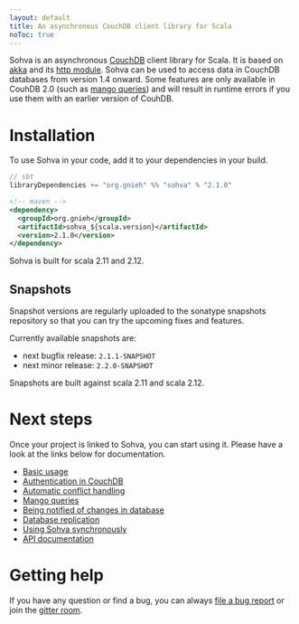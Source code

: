 ```yaml
---
layout: default
title: An asynchronous CouchDB client library for Scala
noToc: true
---
```


Sohva is an asynchronous <a href="http://couchdb.apache.org">CouchDB</a> client library for Scala. It is based on [akka](http://akka.io/) and its [http module](http://doc.akka.io/docs/akka/2.4/scala/http/index.html).
Sohva can be used to access data in CouchDB databases from version 1.4 onward. Some features are only available in CouhDB 2.0 (such as [mango queries](mango/)) and will result in runtime errors if you use them with an earlier version of CouhDB.

# Installation

To use Sohva in your code, add it to your dependencies in your build.

```scala
// sbt
libraryDependencies += "org.gnieh" %% "sohva" % "2.1.0"
```

```xml
<!-- maven -->
<dependency>
  <groupId>org.gnieh</groupId>
  <artifactId>sohva_${scala.version}</artifactId>
  <version>2.1.0</version>
</dependency>
```

Sohva is built for scala 2.11 and 2.12.

## Snapshots

Snapshot versions are regularly uploaded to the sonatype snapshots repository so that you can try the upcoming fixes and features.

Currently available snapshots are:

 - next bugfix release: `2.1.1-SNAPSHOT`
 - next minor release: `2.2.0-SNAPSHOT`

 Snapshots are built against scala 2.11 and scala 2.12.

# Next steps

Once your project is linked to Sohva, you can start using it. Please have a look at the links below for documentation.

 - [Basic usage](basic/)
 - [Authentication in CouchDB](sessions/)
 - [Automatic conflict handling](conflicts/)
 - [Mango queries](mango/)
 - [Being notified of changes in database](changes/)
 - [Database replication](replication/)
 - [Using Sohva synchronously](synchronous/)
 - [API documentation](latest/api/)

# Getting help

If you have any question or find a bug, you can always [file a bug report](https://github.com/gnieh/sohva/issues/new) or join the [gitter room](https://gitter.im/gnieh/sohva).
